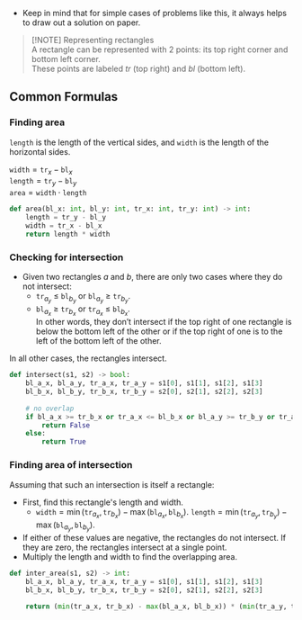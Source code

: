 - Keep in mind that for simple cases of problems like this, it always helps to draw out a solution on paper.

> [!NOTE] Representing rectangles  
> A rectangle can be represented with $2$ points: its top right corner and bottom left corner.  
These points are labeled $tr$ (top right) and $bl$ (bottom left).

## Common Formulas
### Finding area
$\texttt{length}$ is the length of the vertical sides, and $\texttt{width}$ is the length of the horizontal sides.

$\texttt{width} = \texttt{tr}_x - \texttt{bl}_x$  
$\texttt{length} = \texttt{tr}_y - \texttt{bl}_y$  
$\texttt{area} = \texttt{width} \cdot \texttt{length}$

```python
def area(bl_x: int, bl_y: int, tr_x: int, tr_y: int) -> int:
	length = tr_y - bl_y
	width = tr_x - bl_x
	return length * width
```

### Checking for intersection
- Given two rectangles $a$ and $b$, there are only two cases where they do not intersect:
	- $\texttt{tr}_{a_y}$ $\leq$ $\texttt{bl}_{b_y}$ or $\texttt{bl}_{a_y}$ $\geq$ $\texttt{tr}_{b_y}$.
	- $\texttt{bl}_{a_x}$ $\geq$ $\texttt{tr}_{b_x}$ or $\texttt{tr}_{a_x}$ $\leq$ $\texttt{bl}_{b_x}$.  
In other words, they don’t intersect if the top right of one rectangle is below the bottom left of the other or if the top right of one is to the left of the bottom left of the other.  

In all other cases, the rectangles intersect.

```python
def intersect(s1, s2) -> bool:
	bl_a_x, bl_a_y, tr_a_x, tr_a_y = s1[0], s1[1], s1[2], s1[3]
	bl_b_x, bl_b_y, tr_b_x, tr_b_y = s2[0], s2[1], s2[2], s2[3]
	
	# no overlap
	if bl_a_x >= tr_b_x or tr_a_x <= bl_b_x or bl_a_y >= tr_b_y or tr_a_y <= bl_b_y:
		return False
	else:
		return True
```

### Finding area of intersection
Assuming that such an intersection is itself a rectangle:
- First, find this rectangle's length and width. 
	- $\texttt{width} = \min(\texttt{tr}_{a_x}, \texttt{tr}_{b_x}) - \max(\texttt{bl}_{a_x}, \texttt{bl}_{b_x})$. $\texttt{length} = \min(\texttt{tr}_{a_y}, \texttt{tr}_{b_y}) - \max(\texttt{bl}_{a_y}, \texttt{bl}_{b_y})$.
- If either of these values are negative, the rectangles do not intersect. If they are zero, the rectangles intersect at a single point. 
- Multiply the length and width to find the overlapping area.
```python
def inter_area(s1, s2) -> int:
	bl_a_x, bl_a_y, tr_a_x, tr_a_y = s1[0], s1[1], s1[2], s1[3]
	bl_b_x, bl_b_y, tr_b_x, tr_b_y = s2[0], s2[1], s2[2], s2[3]
	
    return (min(tr_a_x, tr_b_x) - max(bl_a_x, bl_b_x)) * (min(tr_a_y, tr_b_y) - max(bl_a_y, bl_b_y))
```
